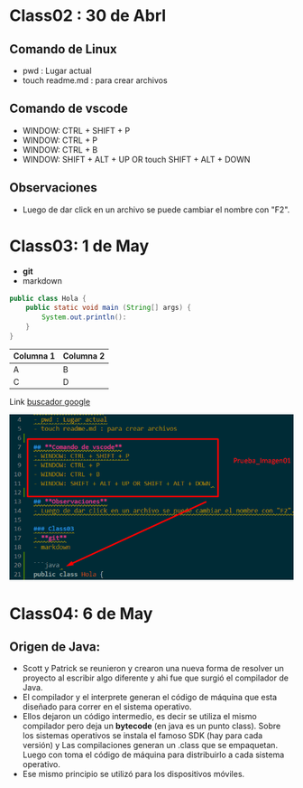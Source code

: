 # Class02 : 30 de Abrl

## Comando de Linux
- pwd : Lugar actual
- touch readme.md : para crear archivos

## **Comando de vscode**
- WINDOW: CTRL + SHIFT + P
- WINDOW: CTRL + P
- WINDOW: CTRL + B
- WINDOW: SHIFT + ALT + UP OR touch SHIFT + ALT + DOWN 

## **Observaciones**
- Luego de dar click en un archivo se puede cambiar el nombre con "F2".

# Class03: 1 de May
- **git**
- markdown

```java 
public class Hola {
    public static void main (String[] args) {
        System.out.println():
    }     
}
```

|Columna 1|Columna 2|
|---------|---------|
|    A    |    B    |
|    C    |    D    |

Link
[buscador google](https://google.com)

![Captura de Imagen](img01.png)

# Class04: 6 de May
## Origen de Java:
 - Scott y Patrick se reunieron y crearon una nueva forma de resolver un proyecto al escribir algo diferente y ahi fue que surgió el compilador de Java.
 - El compilador y el interprete generan el código de máquina que esta diseñado para correr en el sistema operativo.
 - Ellos dejaron un código intermedio, es decir se utiliza el mismo compilador pero deja un **bytecode** (en java es un punto class). Sobre los sistemas operativos se instala el famoso SDK (hay para cada versión) y Las compilaciones generan un .class que se empaquetan. Luego con toma el código de máquina para distribuirlo a cada sistema operativo.
 - Ese mismo principio se utilizó para los dispositivos móviles.

